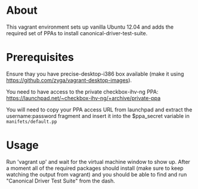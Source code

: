 About
=====

This vagrant environment sets up vanilla Ubuntu 12.04 and adds the required set
of PPAs to install canonical-driver-test-suite.

Prerequisites
=============

Ensure thay you have precise-desktop-i386 box available (make it using
https://github.com/zyga/vagrant-desktop-images).

You need to have access to the private checkbox-ihv-ng PPA:
https://launchpad.net/~checkbox-ihv-ng/+archive/private-ppa

You will need to copy your PPA access URL from launchpad and extract the
username:password fragment and insert it into the $ppa\_secret variable in
`manifets/default.pp`

Usage
=====

Run 'vagrant up' and wait for the virtual machine window to show up. After a
moment all of the required packages should install (make sure to keep watching
the output from vagrant) and you should be able to find and run "Canonical
Driver Test Suite" from the dash.
